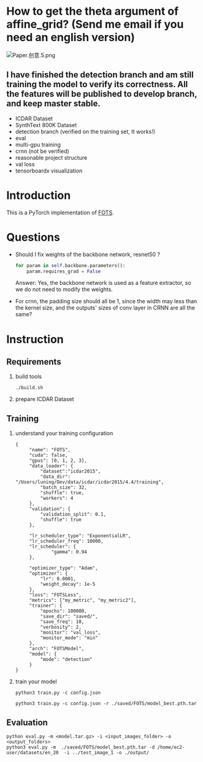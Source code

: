 # How to get the theta argument of affine_grid? (Send me email if you need an english version)

![Paper.创意.5.png](https://i.loli.net/2019/12/14/kJ6rKD1C7lMP9xT.png)

## I have finished the detection branch and am still training the model to verify its correctness. All the features will be published to develop branch, and keep master stable. 
 - ICDAR Dataset 
 - SynthText 800K Dataset
 - detection branch (verified on the training set, It works!)
 - eval
 - multi-gpu training
 - crnn (not be verified)
 - reasonable project structure
 - val loss
 - tensorboardx visualization

# Introduction

This is a PyTorch implementation of [FOTS](https://arxiv.org/abs/1801.01671). 
 
# Questions

- Should I fix weights of the backbone network, resnet50 ?
  ```python
  for param in self.backbone.parameters():
      param.requires_grad = False
  ```
  Answer: Yes, the backbone network is used as a feature extractor, so we do not need to modify the weights.
 
- For crnn, the padding size should all be 1, since the width may less than the kernel size, and the outputs' sizes of 
conv layer in CRNN are all the same? 

# Instruction

## Requirements

1. build tools

   ```
   ./build.sh
   ```

2. prepare ICDAR Dataset


## Training

1. understand your training configuration

   ```
   {
        "name": "FOTS",
        "cuda": false,
        "gpus": [0, 1, 2, 3],
        "data_loader": {
            "dataset":"icdar2015",
            "data_dir": "/Users/luning/Dev/data/icdar/icdar2015/4.4/training",
            "batch_size": 32,
            "shuffle": true,
            "workers": 4
        },
        "validation": {
            "validation_split": 0.1,
            "shuffle": true
        },
    
        "lr_scheduler_type": "ExponentialLR",
        "lr_scheduler_freq": 10000,
        "lr_scheduler": {
                "gamma": 0.94
        },
     
        "optimizer_type": "Adam",
        "optimizer": {
            "lr": 0.0001,
            "weight_decay": 1e-5
        },
        "loss": "FOTSLoss",
        "metrics": ["my_metric", "my_metric2"],
        "trainer": {
            "epochs": 100000,
            "save_dir": "saved/",
            "save_freq": 10,
            "verbosity": 2,
            "monitor": "val_loss",
            "monitor_mode": "min"
        },
        "arch": "FOTSModel",
        "model": {
            "mode": "detection"
        }
   }

   ``` 

2. train your model

   ```
   python3 train.py -c config.json

   python3 train.py -c config.json -r ./saved/FOTS/model_best.pth.tar
   ```
   
## Evaluation

```
python eval.py -m <model.tar.gz> -i <input_images_folder> -o <output_folders>
python3 eval.py -m  ./saved/FOTS/model_best.pth.tar -d /home/ec2-user/datasets/en_20  -i ../test_image_1 -o ./output/

```



